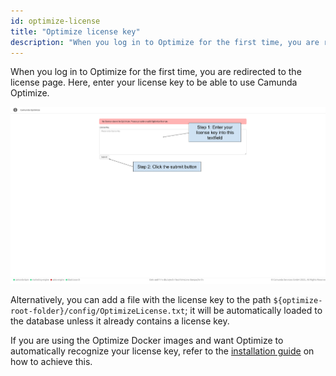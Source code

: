 ```yaml
---
id: optimize-license
title: "Optimize license key"
description: "When you log in to Optimize for the first time, you are redirected to the license page where you can enter your license key."
---
```


When you log in to Optimize for the first time, you are redirected to the license page. Here, enter your license key to be able to use Camunda Optimize.

![Optimize license page with no license key in the text field and submit button below](img/license-guide.png)

Alternatively, you can add a file with the license key to the path `${optimize-root-folder}/config/OptimizeLicense.txt`; it will be automatically loaded to the database unless it already contains a license key.

If you are using the Optimize Docker images and want Optimize to automatically recognize your license key, refer to the [installation guide](./installation.md#license-key-file) on how to achieve this.
